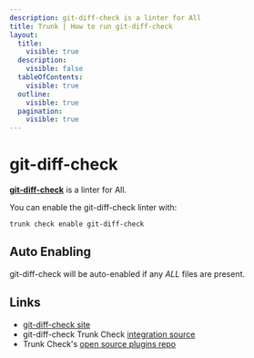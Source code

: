 ```yaml
---
description: git-diff-check is a linter for All
title: Trunk | How to run git-diff-check
layout:
  title:
    visible: true
  description:
    visible: false
  tableOfContents:
    visible: true
  outline:
    visible: true
  pagination:
    visible: true
---
```


# git-diff-check

[**git-diff-check**](https://git-scm.com/docs/git-diff) is a linter for All.

You can enable the git-diff-check linter with:

```shell
trunk check enable git-diff-check
```

## Auto Enabling

git-diff-check will be auto-enabled if any *ALL* files are present.





## Links

- [git-diff-check site](https://git-scm.com/docs/git-diff)
- git-diff-check Trunk Check [integration source](https://github.com/trunk-io/plugins/tree/main/linters/git-diff-check)
- Trunk Check's [open source plugins repo](https://github.com/trunk-io/plugins/tree/main)
